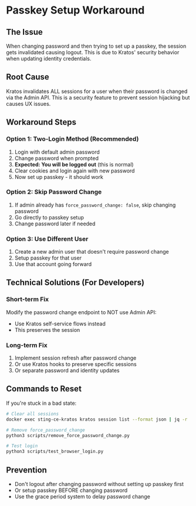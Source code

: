 # Passkey Setup Workaround

## The Issue
When changing password and then trying to set up a passkey, the session gets invalidated causing logout. This is due to Kratos' security behavior when updating identity credentials.

## Root Cause
Kratos invalidates ALL sessions for a user when their password is changed via the Admin API. This is a security feature to prevent session hijacking but causes UX issues.

## Workaround Steps

### Option 1: Two-Login Method (Recommended)
1. Login with default admin password
2. Change password when prompted
3. **Expected: You will be logged out** (this is normal)
4. Clear cookies and login again with new password
5. Now set up passkey - it should work

### Option 2: Skip Password Change
1. If admin already has `force_password_change: false`, skip changing password
2. Go directly to passkey setup
3. Change password later if needed

### Option 3: Use Different User
1. Create a new admin user that doesn't require password change
2. Setup passkey for that user
3. Use that account going forward

## Technical Solutions (For Developers)

### Short-term Fix
Modify the password change endpoint to NOT use Admin API:
- Use Kratos self-service flows instead
- This preserves the session

### Long-term Fix
1. Implement session refresh after password change
2. Or use Kratos hooks to preserve specific sessions
3. Or separate password and identity updates

## Commands to Reset
If you're stuck in a bad state:

```bash
# Clear all sessions
docker exec sting-ce-kratos kratos session list --format json | jq -r '.[] | .id' | xargs -I {} docker exec sting-ce-kratos kratos session delete {}

# Remove force_password_change
python3 scripts/remove_force_password_change.py

# Test login
python3 scripts/test_browser_login.py
```

## Prevention
- Don't logout after changing password without setting up passkey first
- Or setup passkey BEFORE changing password
- Use the grace period system to delay password change